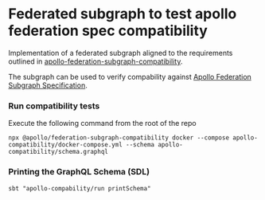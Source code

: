 # Federated subgraph to test apollo federation spec compatibility

Implementation of a federated subgraph aligned to the requirements outlined in [apollo-federation-subgraph-compatibility](https://github.com/apollographql/apollo-federation-subgraph-compatibility).

The subgraph can be used to verify compability against [Apollo Federation Subgraph Specification](https://www.apollographql.com/docs/federation/subgraph-spec).

### Run compatibility tests
Execute the following command from the root of the repo

```
npx @apollo/federation-subgraph-compatibility docker --compose apollo-compatibility/docker-compose.yml --schema apollo-compatibility/schema.graphql
```

### Printing the GraphQL Schema (SDL)

```
sbt "apollo-compability/run printSchema"
```